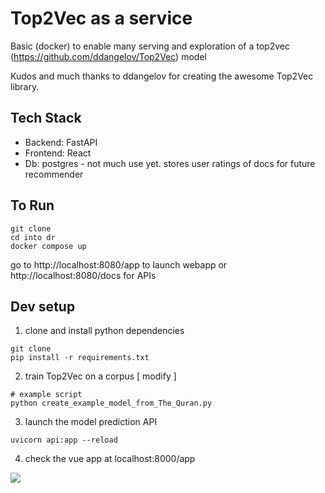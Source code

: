 # Top2Vec as a service 

Basic (docker) to enable many serving and exploration of a top2vec (https://github.com/ddangelov/Top2Vec) model

Kudos and much thanks to ddangelov for creating the awesome Top2Vec library.

## Tech Stack

* Backend: FastAPI
* Frontend: React
* Db: postgres - not much use yet. stores user ratings of docs for future recommender

## To Run 
```
git clone
cd into dr
docker compose up 
```
go to http://localhost:8080/app to launch webapp or http://localhost:8080/docs for APIs

## Dev setup

1. clone and install python dependencies
```
git clone
pip install -r requirements.txt
``` 

2. train Top2Vec on a corpus [ modify ]
```
# example script 
python create_example_model_from_The_Quran.py
```

3. launch the model prediction API
```
uvicorn api:app --reload
```

4. check the vue app at localhost:8000/app


![](./images/screenshot.gif)
